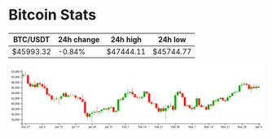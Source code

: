 # Bitcoin Stats

BTC/USDT|24h change|24h high|24h low|
|---|---|---|---|
|$45993.32|-0.84%|$47444.11|$45744.77|

<img src="./chart.svg">
